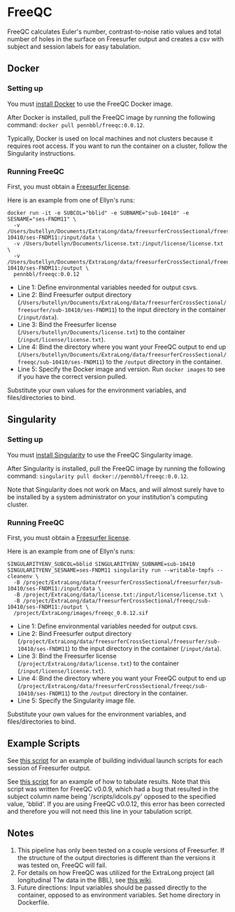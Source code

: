 # FreeQC

FreeQC calculates Euler's number, contrast-to-noise ratio values and total number
of holes in the surface on Freesurfer output and creates a csv with subject and
session labels for easy tabulation.

## Docker
### Setting up
You must [install Docker](https://docs.docker.com/get-docker/) to use the FreeQC
Docker image.

After Docker is installed, pull the FreeQC image by running the following command:
`docker pull pennbbl/freeqc:0.0.12`.

Typically, Docker is used on local machines and not clusters because it requires
root access. If you want to run the container on a cluster, follow the Singularity
instructions.

### Running FreeQC
First, you must obtain a [Freesurfer license](https://surfer.nmr.mgh.harvard.edu/fswiki/License).

Here is an example from one of Ellyn's runs:
```
docker run -it -e SUBCOL="bblid" -e SUBNAME="sub-10410" -e SESNAME="ses-FNDM11" \
  -v /Users/butellyn/Documents/ExtraLong/data/freesurferCrossSectional/freesurfer/sub-10410/ses-FNDM11:/input/data \
  -v /Users/butellyn/Documents/license.txt:/input/license/license.txt \
  -v /Users/butellyn/Documents/ExtraLong/data/freesurferCrossSectional/freeqc/sub-10410/ses-FNDM11:/output \
  pennbbl/freeqc:0.0.12
```

- Line 1: Define environmental variables needed for output csvs.
- Line 2: Bind Freesurfer output directory (`/Users/butellyn/Documents/ExtraLong/data/freesurferCrossSectional/freesurfer/sub-10410/ses-FNDM11`)
to the input directory in the container (`/input/data`).
- Line 3: Bind the Freesurfer license (`/Users/butellyn/Documents/license.txt`)
to the container (`/input/license/license.txt`).
- Line 4: Bind the directory where you want your FreeQC output to end up
(`/Users/butellyn/Documents/ExtraLong/data/freesurferCrossSectional/freeqc/sub-10410/ses-FNDM11`)
to the `/output` directory in the container.
- Line 5: Specify the Docker image and version. Run `docker images` to see if you
have the correct version pulled.

Substitute your own values for the environment variables, and files/directories to bind.

## Singularity
### Setting up
You must [install Singularity](https://singularity.lbl.gov/docs-installation) to use the FreeQC
Singularity image.

After Singularity is installed, pull the FreeQC image by running the following command:
`singularity pull docker://pennbbl/freeqc:0.0.12`.

Note that Singularity does not work on Macs, and will almost surely have to be
installed by a system administrator on your institution's computing cluster.

### Running FreeQC
First, you must obtain a [Freesurfer license](https://surfer.nmr.mgh.harvard.edu/fswiki/License).

Here is an example from one of Ellyn's runs:
```
SINGULARITYENV_SUBCOL=bblid SINGULARITYENV_SUBNAME=sub-10410 SINGULARITYENV_SESNAME=ses-FNDM11 singularity run --writable-tmpfs --cleanenv \
  -B /project/ExtraLong/data/freesurferCrossSectional/freesurfer/sub-10410/ses-FNDM11:/input/data \
  -B /project/ExtraLong/data/license.txt:/input/license/license.txt \
  -B /project/ExtraLong/data/freesurferCrossSectional/freeqc/sub-10410/ses-FNDM11:/output \
  /project/ExtraLong/images/freeqc_0.0.12.sif
```

- Line 1: Define environmental variables needed for output csvs.
- Line 2: Bind Freesurfer output directory (`/project/ExtraLong/data/freesurferCrossSectional/freesurfer/sub-10410/ses-FNDM11`)
to the input directory in the container (`/input/data`).
- Line 3: Bind the Freesurfer license (`/project/ExtraLong/data/license.txt`)
to the container (`/input/license/license.txt`).
- Line 4: Bind the directory where you want your FreeQC output to end up
(`/project/ExtraLong/data/freesurferCrossSectional/freeqc/sub-10410/ses-FNDM11`)
to the `/output` directory in the container.
- Line 5: Specify the Singularity image file.

Substitute your own values for the environment variables, and files/directories to bind.

## Example Scripts
See [this script](https://github.com/PennBBL/ExtraLong/blob/master/scripts/process/QualityAssessment/submitFreeqc.py)
for an example of building individual launch scripts for each session of Freesurfer output.

See [this script](https://github.com/PennBBL/ExtraLong/blob/master/scripts/process/QualityAssessment/combineFreeqcOutput.py)
for an example of how to tabulate results. Note that this script was written for
FreeQC v0.0.9, which had a bug that resulted in the subject column name being
'/scripts/idcols.py' opposed to the specified value, 'bblid'. If you are using
FreeQC v0.0.12, this error has been corrected and therefore you will not need
this line in your tabulation script.

## Notes
1. This pipeline has only been tested on a couple versions of Freesurfer. If the
structure of the output directories is different than the versions it was tested
on, FreeQC will fail.
2. For details on how FreeQC was utilized for the ExtraLong project (all
longitudinal T1w data in the BBL), see [this wiki](https://github.com/PennBBL/ExtraLong/wiki).
3. Future directions: Input variables should be passed directly to the container,
opposed to as environment variables. Set home directory in Dockerfile.
